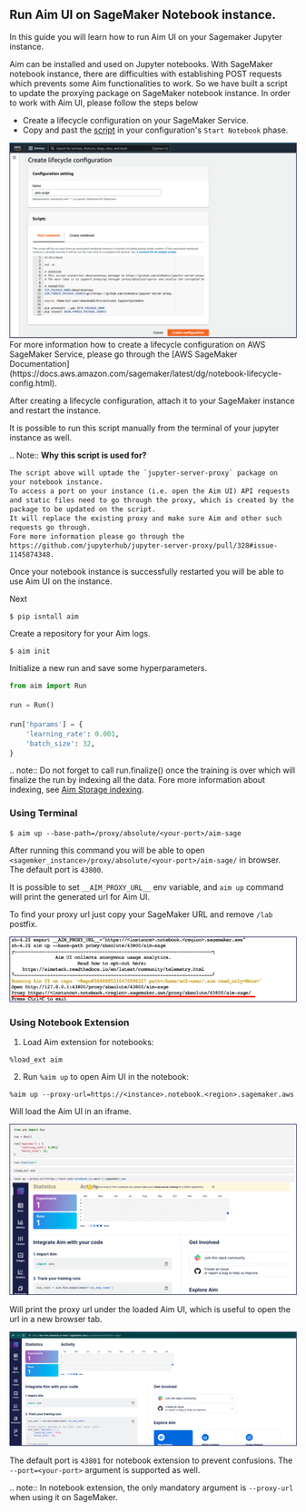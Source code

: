 ## Run Aim UI on SageMaker Notebook instance.

In this guide you will learn how to run Aim UI on your Sagemaker Jupyter instance.

Aim can be installed and used on Jupyter notebooks. With SageMaker notebook instance, there are difficulties with establishing POST requests which prevents some Aim functionalities to work.
So we have built a script to update the proxying package on SageMaker notebook instance.
In order to work with Aim UI, please follow the steps below

- Create a lifecycle configuration on your SageMaker Service.
- Copy and past the [script](https://github.com/aimhubio/aim/blob/feature/notebook-extension-sagemaker-support/aim/scripts/sagemaker/on-start.sh) in your configuration's `Start Notebook` phase.

<img style="border: 1px solid #1d2253" src="../_static/images/using/sagemaker/create-configuration.png" />
For more information how to create a lifecycle configuration on AWS SageMaker Service, please go through the [AWS SageMaker Documentation](https://docs.aws.amazon.com/sagemaker/latest/dg/notebook-lifecycle-config.html).

After creating a lifecycle configuration, attach it to your SageMaker instance and restart the instance.

It is possible to run this script manually from the terminal of your jupyter instance as well.

.. Note::
    **Why this script is used for?**

    The script above will uptade the `jupyter-server-proxy` package on your notebook instance.
    To access a port on your instance (i.e. open the Aim UI) API requests and static files need to go through the proxy, which is created by the package to be updated on the script.
    It will replace the existing proxy and make sure Aim and other such requests go through. 
    Fore more information please go through the https://github.com/jupyterhub/jupyter-server-proxy/pull/328#issue-1145874348.

Once your notebook instance is successfully restarted you will be able to use Aim UI on the instance.

Next
```shell
$ pip isntall aim
```

Create a repository for your Aim logs. <br>
```shell
$ aim init
```

Initialize a new run and save some hyperparameters.
```python
from aim import Run

run = Run()

run['hparams'] = {
    'learning_rate': 0.001,
    'batch_size': 32,
}
```

.. note::
  Do not forget to call run.finalize() once the training is over which will finalize the run by indexing all the data.
Fore more information about indexing, see [Aim Storage indexing](../understanding/storage_indexing.html).

### Using Terminal
```shell
$ aim up --base-path=/proxy/absolute/<your-port>/aim-sage
```

After running this command you will be able to open `<sagemker_instance>/proxy/absolute/<your-port>/aim-sage/` in browser.
The default port is `43800`.

It is possible to set `__AIM_PROXY_URL__` env variable, and `aim up` command will print the generated url for Aim UI.

To find your proxy url just copy your SageMaker URL and remove `/lab` postfix.

<img style="border: 1px solid #1d2253" src="../_static/images/using/sagemaker/sagemaker-terminal.png"/>

### Using Notebook Extension

1. Load Aim extension for notebooks:

```jupyter
%load_ext aim
```

2. Run `%aim up` to open Aim UI in the notebook:

```jupyter
%aim up --proxy-url=https://<instance>.notebook.<region>.sagemaker.aws
```

Will load the Aim UI in an iframe.

<img style="border: 1px solid #1d2253" src="../_static/images/using/sagemaker/sagemaker-notebook.png" />

Will print the proxy url under the loaded Aim UI, which is useful to open the url in a new browser tab.

<img style="border: 1px solid #1d2253" src="../_static/images/using/sagemaker/sagemaker-full-view.png" />

The default port is `43801` for  notebook  extension to prevent confusions.
The `--port=<your-port>` argument is supported as well.

.. note::
   In notebook extension, the only mandatory argument is `--proxy-url` when using it on SageMaker.

